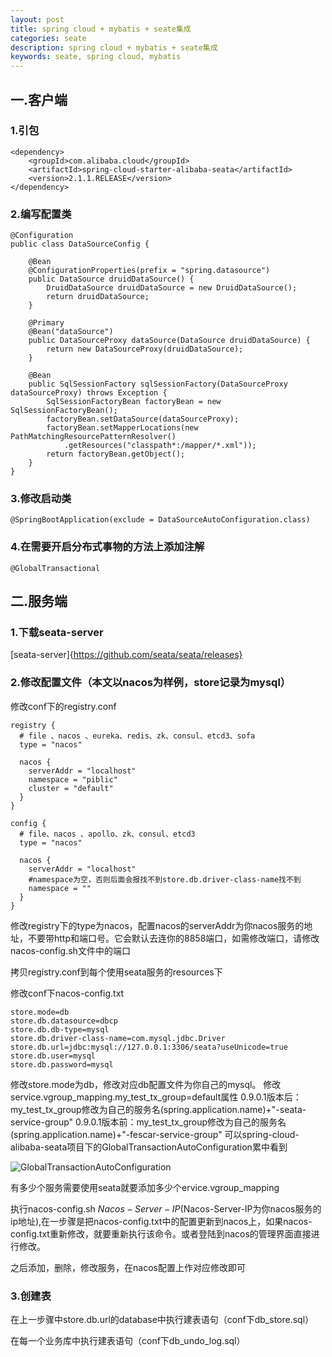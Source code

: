 ```yaml
---
layout: post
title: spring cloud + mybatis + seate集成
categories: seate
description: spring cloud + mybatis + seate集成
keywords: seate, spring cloud, mybatis
---
```


## 一.客户端

### 1.引包
```
<dependency>
    <groupId>com.alibaba.cloud</groupId>
    <artifactId>spring-cloud-starter-alibaba-seata</artifactId>
    <version>2.1.1.RELEASE</version>
</dependency>
```

### 2.编写配置类
```
@Configuration
public class DataSourceConfig {

    @Bean
    @ConfigurationProperties(prefix = "spring.datasource")
    public DataSource druidDataSource() {
        DruidDataSource druidDataSource = new DruidDataSource();
        return druidDataSource;
    }

    @Primary
    @Bean("dataSource")
    public DataSourceProxy dataSource(DataSource druidDataSource) {
        return new DataSourceProxy(druidDataSource);
    }

    @Bean
    public SqlSessionFactory sqlSessionFactory(DataSourceProxy dataSourceProxy) throws Exception {
        SqlSessionFactoryBean factoryBean = new SqlSessionFactoryBean();
        factoryBean.setDataSource(dataSourceProxy);
        factoryBean.setMapperLocations(new PathMatchingResourcePatternResolver()
            .getResources("classpath*:/mapper/*.xml"));
        return factoryBean.getObject();
    }
}
```

### 3.修改启动类
```
@SpringBootApplication(exclude = DataSourceAutoConfiguration.class)
```

### 4.在需要开启分布式事物的方法上添加注解
```
@GlobalTransactional
```

## 二.服务端

### 1.下载seata-server
[seata-server]{https://github.com/seata/seata/releases}

### 2.修改配置文件（本文以nacos为样例，store记录为mysql）
修改conf下的registry.conf
```
registry {
  # file 、nacos 、eureka、redis、zk、consul、etcd3、sofa
  type = "nacos"

  nacos {
    serverAddr = "localhost"
    namespace = "piblic"
    cluster = "default"
  }
}

config {
  # file、nacos 、apollo、zk、consul、etcd3
  type = "nacos"

  nacos {
    serverAddr = "localhost"
    #namespace为空，否则后面会报找不到store.db.driver-class-name找不到
    namespace = ""
  }
}
```
修改registry下的type为nacos，配置nacos的serverAddr为你nacos服务的地址，不要带http和端口号。它会默认去连你的8858端口，如需修改端口，请修改nacos-config.sh文件中的端口

拷贝registry.conf到每个使用seata服务的resources下

修改conf下nacos-config.txt
```
store.mode=db
store.db.datasource=dbcp
store.db.db-type=mysql
store.db.driver-class-name=com.mysql.jdbc.Driver
store.db.url=jdbc:mysql://127.0.0.1:3306/seata?useUnicode=true
store.db.user=mysql
store.db.password=mysql
```
修改store.mode为db，修改对应db配置文件为你自己的mysql。
修改service.vgroup_mapping.my_test_tx_group=default属性
0.9.0.1版本后：my_test_tx_group修改为自己的服务名(spring.application.name)+"-seata-service-group"
0.9.0.1版本前：my_test_tx_group修改为自己的服务名(spring.application.name)+"-fescar-service-group"
可以spring-cloud-alibaba-seata项目下的GlobalTransactionAutoConfiguration累中看到

![GlobalTransactionAutoConfiguration](https://github.com/gudepeng/note/tree/gh-pages/images/posts/2019-11-29-seate/1.jpg)

有多少个服务需要使用seata就要添加多少个ervice.vgroup_mapping

执行nacos-config.sh $Nacos-Server-IP($Nacos-Server-IP为你nacos服务的ip地址),在一步骤是把nacos-config.txt中的配置更新到nacos上，如果nacos-config.txt重新修改，就要重新执行该命令。或者登陆到nacos的管理界面直接进行修改。

之后添加，删除，修改服务，在nacos配置上作对应修改即可

### 3.创建表
在上一步骤中store.db.url的database中执行建表语句（conf下db_store.sql）

在每一个业务库中执行建表语句（conf下db_undo_log.sql）


